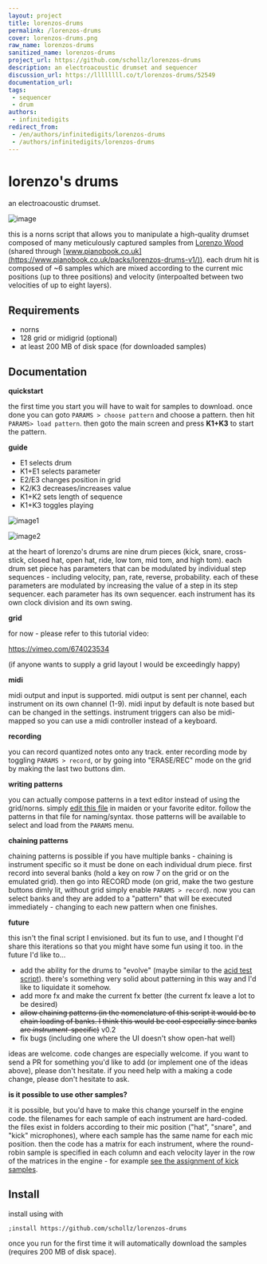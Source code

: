 ```yaml
---
layout: project
title: lorenzos-drums
permalink: /lorenzos-drums
cover: lorenzos-drums.png
raw_name: lorenzos-drums
sanitized_name: lorenzos-drums
project_url: https://github.com/schollz/lorenzos-drums
description: an electroacoustic drumset and sequencer
discussion_url: https://llllllll.co/t/lorenzos-drums/52549
documentation_url: 
tags:
 - sequencer
 - drum
authors:
 - infinitedigits
redirect_from:
 - /en/authors/infinitedigits/lorenzos-drums
 - /authors/infinitedigits/lorenzos-drums
---
```

# lorenzo's drums

an electroacoustic drumset.

![image](https://raw.githubusercontent.com/schollz/lorenzos-drums/HEAD/img/150214610-62e945ed-bae6-44cf-b62a-e2ec63daad93.png)


this is a norns script that allows you to manipulate a high-quality drumset composed of many meticulously captured samples from [Lorenzo Wood](https://www.lorenzowoodmusic.com/)  (shared through [www.pianobook.co.uk](https://www.pianobook.co.uk/packs/lorenzos-drums-v1/)). each drum hit is composed of ~6 samples which are mixed according to the current mic positions (up to three positions) and velocity (interpoalted between two velocities of up to eight layers).


## Requirements

- norns
- 128 grid or midigrid (optional)
- at least 200 MB of disk space (for downloaded samples)

## Documentation

**quickstart**

the first time you start you will have to wait for samples to download. once done you can goto `PARAMS > choose pattern` and choose a pattern. then hit `PARAMS> load pattern`. then goto the main screen and press **K1+K3** to start the pattern.

**guide**

- E1 selects drum 
- K1+E1 selects parameter
- E2/E3 changes position in grid
- K2/K3 decreases/increases value
- K1+K2 sets length of sequence
- K1+K3 toggles playing

![image1](https://raw.githubusercontent.com/schollz/lorenzos-drums/HEAD/img/150213784-14164b1e-f48f-47fe-903a-351484ec0def.png)

![image2](https://raw.githubusercontent.com/schollz/lorenzos-drums/HEAD/img/150213789-cdaaab9c-9084-4c5d-857c-cb95744d9048.png)

at the heart of lorenzo's drums are nine drum pieces (kick, snare, cross-stick, closed hat, open hat, ride, low tom, mid tom, and high tom). each drum set piece has parameters that can be modulated by individual step sequences - including velocity, pan, rate, reverse, probability. each of these parameters are modulated by increasing the value of a step in its step sequencer. each parameter has its own sequencer. each instrument has its own clock division and its own swing.


**grid**

for now - please refer to this tutorial video:

https://vimeo.com/674023534

(if anyone wants to supply a grid layout I would be exceedingly happy)

**midi**

midi output and input is supported. midi output is sent per channel, each instrument on its own channel (1-9). midi input by default is note based but can be changed in the settings. instrument triggers can also be midi-mapped so you can use a midi controller instead of a keyboard.

**recording**

you can record quantized notes onto any track. enter recording mode by toggling `PARAMS > record`, or by going into "ERASE/REC" mode on the grid by making the last two buttons dim.

**writing patterns**

you can actually compose patterns in a text editor instead of using the grid/norns. simply [edit this file](https://github.com/schollz/lorenzos-drums/blob/main/lib/patterns.lua) in maiden or your favorite editor. follow the patterns in that file for naming/syntax. those patterns will be available to select and load from the `PARAMS` menu.

**chaining patterns**

chaining patterns is possible if you have multiple banks - chaining is instrument specific so it must be done on each individual drum piece. first record into several banks (hold a key on row 7 on the grid or on the emulated grid). then go into RECORD mode (on grid, make the two gesture buttons dimly lit, without grid simply enable `PARAMS > record`). now you can select banks and they are added to a "pattern" that will be executed immediately - changing to each new pattern when one finishes.

**future**

this isn't the final script I envisioned. but its fun to use, and I thought I'd share this iterations so that you might have some fun using it too. in the future I'd like to...

- add the ability for the drums to "evolve" (maybe similar to the [acid test script](https://llllllll.co/t/acid-test/52201)). there's something very solid about patterning in this way and I'd like to liquidate it somehow.
- add more fx and make the current fx better (the current fx leave a lot to be desired)
- ~~allow chaining patterns (in the nomenclature of this script it would be to chain loading of banks. I think this would be cool especially since banks are *instrument*-specific)~~ v0.2
- fix bugs (including one where the UI doesn't show open-hat well)

ideas are welcome. code changes are especially welcome. if you want to send a PR for something you'd like to add (or implement one of the ideas above), please don't hesitate. if you need help with a making a code change, please don't hesitate to ask.

**is it possible to use other samples?**

it is possible, but you'd have to make this change yourself in the engine code. the filenames for each sample of each instrument are hard-coded. the files exist in folders according to their mic position ("hat", "snare", and "kick" microphones), where each sample has the same name for each mic position. then the code has a matrix for each instrument, where the round-robin sample is specified in each column and each velocity layer in the row of the matrices in the engine - for example [see the assignment of kick samples](https://github.com/schollz/lorenzos-drums/blob/main/lib/LorenzosDrums.sc#L108-L115).

## Install

install using with

```
;install https://github.com/schollz/lorenzos-drums
```

once you run for the first time it will automatically download the samples (requires 200 MB of disk space).
